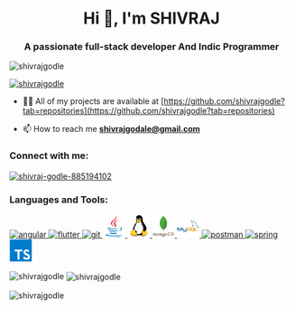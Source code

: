 <h1 align="center">Hi 👋, I'm SHIVRAJ</h1>
<h3 align="center">A passionate full-stack developer And Indic Programmer</h3>

<p align="left"> <img src="https://komarev.com/ghpvc/?username=shivrajgodle&label=Profile%20views&color=0e75b6&style=flat" alt="shivrajgodle" /> </p>

<p align="left"> <a href="https://github.com/ryo-ma/github-profile-trophy"><img src="https://github-profile-trophy.vercel.app/?username=shivrajgodle" alt="shivrajgodle" /></a> </p>

- 👨‍💻 All of my projects are available at [https://github.com/shivrajgodle?tab=repositories](https://github.com/shivrajgodle?tab=repositories)

- 📫 How to reach me **shivrajgodale@gmail.com**

<h3 align="left">Connect with me:</h3>
<p align="left">
<a href="https://linkedin.com/in/shivraj-godle-885194102" target="blank"><img align="center" src="https://raw.githubusercontent.com/rahuldkjain/github-profile-readme-generator/master/src/images/icons/Social/linked-in-alt.svg" alt="shivraj-godle-885194102" height="30" width="40" /></a>
</p>

<h3 align="left">Languages and Tools:</h3>
<p align="left"> <a href="https://angular.io" target="_blank"> <img src="https://angular.io/assets/images/logos/angular/angular.svg" alt="angular" width="40" height="40"/> </a> <a href="https://flutter.dev" target="_blank"> <img src="https://www.vectorlogo.zone/logos/flutterio/flutterio-icon.svg" alt="flutter" width="40" height="40"/> </a> <a href="https://git-scm.com/" target="_blank"> <img src="https://www.vectorlogo.zone/logos/git-scm/git-scm-icon.svg" alt="git" width="40" height="40"/> </a> <a href="https://www.java.com" target="_blank"> <img src="https://raw.githubusercontent.com/devicons/devicon/master/icons/java/java-original.svg" alt="java" width="40" height="40"/> </a> <a href="https://www.linux.org/" target="_blank"> <img src="https://raw.githubusercontent.com/devicons/devicon/master/icons/linux/linux-original.svg" alt="linux" width="40" height="40"/> </a> <a href="https://www.mongodb.com/" target="_blank"> <img src="https://raw.githubusercontent.com/devicons/devicon/master/icons/mongodb/mongodb-original-wordmark.svg" alt="mongodb" width="40" height="40"/> </a> <a href="https://www.mysql.com/" target="_blank"> <img src="https://raw.githubusercontent.com/devicons/devicon/master/icons/mysql/mysql-original-wordmark.svg" alt="mysql" width="40" height="40"/> </a> <a href="https://postman.com" target="_blank"> <img src="https://www.vectorlogo.zone/logos/getpostman/getpostman-icon.svg" alt="postman" width="40" height="40"/> </a> <a href="https://spring.io/" target="_blank"> <img src="https://www.vectorlogo.zone/logos/springio/springio-icon.svg" alt="spring" width="40" height="40"/> </a> <a href="https://www.typescriptlang.org/" target="_blank"> <img src="https://raw.githubusercontent.com/devicons/devicon/master/icons/typescript/typescript-original.svg" alt="typescript" width="40" height="40"/> </a> </p>

<p><img align="left" src="https://github-readme-stats.vercel.app/api/top-langs?username=shivrajgodle&show_icons=true&locale=en&layout=compact" alt="shivrajgodle" /></p>

<p>&nbsp;<img align="center" src="https://github-readme-stats.vercel.app/api?username=shivrajgodle&show_icons=true&locale=en" alt="shivrajgodle" /></p>

<p><img align="center" src="https://github-readme-streak-stats.herokuapp.com/?user=shivrajgodle&" alt="shivrajgodle" /></p>

